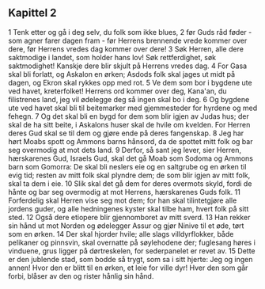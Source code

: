 ## Kapittel 2

1 Tenk etter og gå i deg selv, du folk som ikke blues,
2 før Guds råd føder - som agner farer dagen fram - før Herrens brennende vrede kommer over dere, før Herrens vredes dag kommer over dere!
3 Søk Herren, alle dere saktmodige i landet, som holder hans lov! Søk rettferdighet, søk saktmodighet! Kanskje dere blir skjult på Herrens vredes dag.
4 For Gasa skal bli forlatt, og Askalon en ørken; Asdods folk skal jages ut midt på dagen, og Ekron skal rykkes opp med rot.
5 Ve dem som bor i bygdene ute ved havet, kreterfolket! Herrens ord kommer over deg, Kana'an, du filistrenes land, jeg vil ødelegge deg så ingen skal bo i deg.
6 Og bygdene ute ved havet skal bli til beitemarker med gjemmesteder for hyrdene og med fehegn.
7 Og det skal bli en bygd for dem som blir igjen av Judas hus; der skal de ha sitt beite, i Askalons huser skal de hvile om kvelden. For Herren deres Gud skal se til dem og gjøre ende på deres fangenskap.
8 Jeg har hørt Moabs spott og Ammons barns hånsord, da de spottet mitt folk og bar seg overmodig at mot dets land.
9 Derfor, så sant jeg lever, sier Herren, hærskarenes Gud, Israels Gud, skal det gå Moab som Sodoma og Ammons barn som Gomorra: De skal bli neslers eie og en saltgrube og en ørken til evig tid; resten av mitt folk skal plyndre dem; de som blir igjen av mitt folk, skal ta dem i eie.
10 Slik skal det gå dem for deres overmots skyld, fordi de hånte og bar seg overmodig at mot Herrens, hærskarenes Guds folk.
11 Forferdelig skal Herren vise seg mot dem; for han skal tilintetgjøre alle jordens guder, og alle hedningenes kyster skal tilbe ham, hvert folk på sitt sted.
12 Også dere etiopere blir gjennomboret av mitt sverd.
13 Han rekker sin hånd ut mot Norden og ødelegger Assur og gjør Ninive til et øde, tørt som en ørken.
14 Der skal hjorder hvile; alle slags villdyrflokker, både pelikaner og pinnsvin, skal overnatte på søylehodene der; fuglesang høres i vinduene, grus ligger på dørtreskelen, for sederpanelet er revet av.
15 Dette er den jublende stad, som bodde så trygt, som sa i sitt hjerte: Jeg og ingen annen! Hvor den er blitt til en ørken, et leie for ville dyr! Hver den som går forbi, blåser av den og rister hånlig sin hånd.
